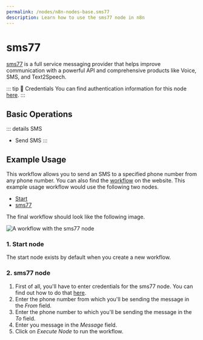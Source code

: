 ```yaml
---
permalink: /nodes/n8n-nodes-base.sms77
description: Learn how to use the sms77 node in n8n
---
```


# sms77

[sms77](https://www.sms77.io/) is a full service messaging provider that helps improve communication with a powerful API and comprehensive products like Voice, SMS, and Text2Speech.

::: tip 🔑 Credentials
You can find authentication information for this node [here](../../../credentials/sms77/README.md).
:::

## Basic Operations

::: details SMS
- Send SMS
:::

## Example Usage

This workflow allows you to send an SMS to a specified phone number from any phone number. You can also find the [workflow](https://n8n.io/workflows/469) on the website. This example usage workflow would use the following two nodes.
- [Start](../../core-nodes/Start/README.md)
- [sms77]()

The final workflow should look like the following image.

![A workflow with the sms77 node](./workflow.png)

### 1. Start node

The start node exists by default when you create a new workflow.

### 2. sms77 node

1. First of all, you'll have to enter credentials for the sms77 node. You can find out how to do that [here](../../../credentials/sms77/README.md).
2. Enter the phone number from which you'll be sending the message in the *From* field.
3. Enter the phone number to which you'll be sending the message in the *To* field.
4. Enter you message in the *Message* field.
5. Click on *Execute Node* to run the workflow.
